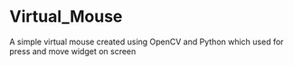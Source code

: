 # Virtual_Mouse
A simple virtual mouse created using OpenCV and Python which  used for press and move widget on screen

